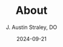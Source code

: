 ---
title: About
author: J. Austin Straley, DO
date: 2024-09-21
template: calc.html
social:
  cards_layout: default
---